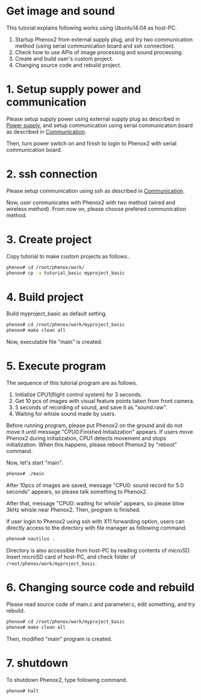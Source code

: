 # Get image and sound

This tutorial explains following works using Ubuntu14.04 as host-PC.

1. Startup Phenox2 from external supply plug, and try two communication method (using serial communication board and ssh connection).  
2. Check how to use APIs of image processing and sound processing.
3. Create and build user's custom project.
4. Changing source code and rebuild project. 

# 1. Setup supply power and communication
Please setup supply power using external supply plug as described in [Power supply](../start/power.md), and setup communication using serial communication board as described in [Communication](../start/com.md).

Then, turn power switch on and finish to login to Phenox2 with serial communication board. 
 
# 2. ssh connection 
Please setup communication using ssh as described in [Communication](../start/com.md).

Now, user communicates with Phenox2 with two method (wired and wireless method).
From now on, please choose prefered communication method. 

# 3. Create project
Copy tutorial to make custom projects as follows..

```bash
phenox# cd /root/phenox/work/
phenox# cp -a tutorial_basic myproject_basic
```
# 4. Build project
Build  myproject_basic as default setting.
```bash
phenox# cd /root/phenox/work/myproject_basic
phenox# make clean all
```
Now, executable file "main" is created.

# 5. Execute program
The sequence of this tutorial program are as follows.

1. Initialize CPU1(flight control system) for 3 seconds.
2. Get 10 pcs of images with visual feature points taken from front camera.
3. 5 seconds of recording of sound, and save it as "sound.raw".
4. Waiting for whisle sound made by users.

Before running program, please put Phenox2 on the ground and do not move it until message "CPU0:Finished Initialization" appears. If users move Phenox2 during initialization, CPU1 detects movement and stops initialization. When this happens, please reboot Phenox2 by "reboot" command.

Now, let's start "main".
```bash
phenox# ./main
```

After 10pcs of images are saved, message "CPU0: sound record for 5.0 seconds" appears, so please talk something to Phenox2.

After that, message "CPU0: waiting for whisle" appears, so please blow 3kHz whisle near Phenox2. Then, program is finished.

If user login to Phenox2 using ssh with X11 forwarding option, users can directly access to the directory with file manager as following command.

```bash
phenox# nautilus .
```

Directory is also accessible from host-PC by reading contents of microSD. Insert microSD card of host-PC, and check folder of `/root/phenox/work/myproject_basic`.

# 6. Changing source code and rebuild

Please read source code of main.c and parameter.c, edit something, and try rebuild. 
```bash
phenox# cd /root/phenox/work/myproject_basic
phenox# make clean all
```
Then, modified "main" program is created.

# 7. shutdown
To shutdown Phenox2, type following command.
```bash
phenox# halt
```
